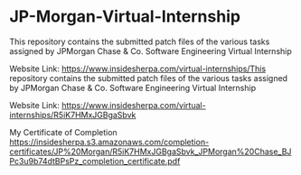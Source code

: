 # JP-Morgan-Virtual-Internship
This repository contains the submitted patch files of the various tasks assigned by JPMorgan Chase & Co. Software Engineering Virtual Internship

Website Link:
https://www.insidesherpa.com/virtual-internships/This repository contains the submitted patch files of the various tasks assigned by JPMorgan Chase & Co. Software Engineering Virtual Internship

Website Link:
https://www.insidesherpa.com/virtual-internships/R5iK7HMxJGBgaSbvk

My Certificate of Completion
https://insidesherpa.s3.amazonaws.com/completion-certificates/JP%20Morgan/R5iK7HMxJGBgaSbvk_JPMorgan%20Chase_BJPc3u9b74dtBPsPz_completion_certificate.pdf



